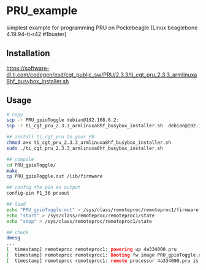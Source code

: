 # PRU_example
simplest example for programming PRU on Pockebeagle (Linux beaglebone 4.19.94-ti-r42 #1buster)

## Installation
https://software-dl.ti.com/codegen/esd/cgt_public_sw/PRU/2.3.3/ti_cgt_pru_2.3.3_armlinuxa8hf_busybox_installer.sh

## Usage

```bash
# copy
scp -r PRU_gpioToggle debian@192.168.6.2:
scp -r ti_cgt_pru_2.3.3_armlinuxa8hf_busybox_installer.sh  debian@192.168.6.2:

## install ti_cgt_pru to your PB
chmod a+x ti_cgt_pru_2.3.3_armlinuxa8hf_busybox_installer.sh
sudo ./ti_cgt_pru_2.3.3_armlinuxa8hf_busybox_installer.sh

## compile
cd PRU_gpioToggle/
make
cp PRU_gpioToggle.out /lib/firmware

## config the pin as output
config-pin P1_36 pruout

## load
echo "PRU_gpioToggle.out" > /sys/class/remoteproc/remoteproc1/firmware
echo "start" > /sys/class/remoteproc/remoteproc1/state
echo "stop" > /sys/class/remoteproc/remoteproc1/state

## check
dmesg
...
[  timestamp] remoteproc remoteproc1: powering up 4a334000.pru
[  timestamp] remoteproc remoteproc1: Booting fw image PRU_gpioToggle.out, size 31364
[  timestamp] remoteproc remoteproc1: remote processor 4a334000.pru is now up
```
